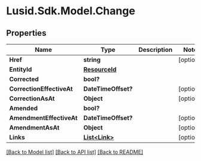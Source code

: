 # Lusid.Sdk.Model.Change
## Properties

Name | Type | Description | Notes
------------ | ------------- | ------------- | -------------
**Href** | **string** |  | [optional] 
**EntityId** | [**ResourceId**](ResourceId.md) |  | 
**Corrected** | **bool?** |  | 
**CorrectionEffectiveAt** | **DateTimeOffset?** |  | [optional] 
**CorrectionAsAt** | **Object** |  | [optional] 
**Amended** | **bool?** |  | 
**AmendmentEffectiveAt** | **DateTimeOffset?** |  | [optional] 
**AmendmentAsAt** | **Object** |  | [optional] 
**Links** | [**List&lt;Link&gt;**](Link.md) |  | [optional] 

[[Back to Model list]](../README.md#documentation-for-models) [[Back to API list]](../README.md#documentation-for-api-endpoints) [[Back to README]](../README.md)

